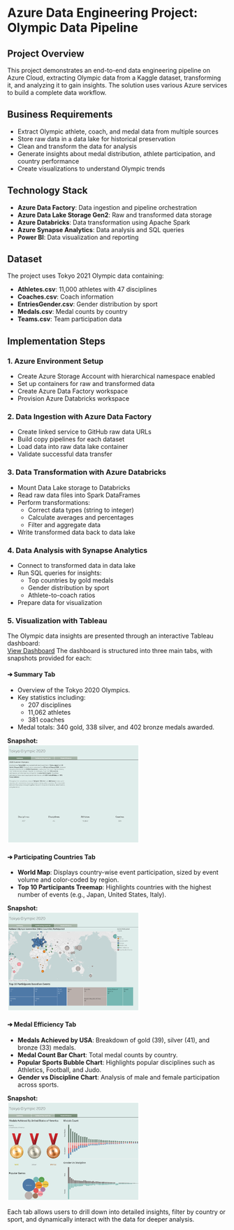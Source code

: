 # Azure Data Engineering Project: Olympic Data Pipeline

## Project Overview
This project demonstrates an end-to-end data engineering pipeline on Azure Cloud, extracting Olympic data from a Kaggle dataset, transforming it, and analyzing it to gain insights. The solution uses various Azure services to build a complete data workflow.



## Business Requirements
- Extract Olympic athlete, coach, and medal data from multiple sources
- Store raw data in a data lake for historical preservation
- Clean and transform the data for analysis
- Generate insights about medal distribution, athlete participation, and country performance
- Create visualizations to understand Olympic trends

## Technology Stack
- **Azure Data Factory**: Data ingestion and pipeline orchestration
- **Azure Data Lake Storage Gen2**: Raw and transformed data storage
- **Azure Databricks**: Data transformation using Apache Spark
- **Azure Synapse Analytics**: Data analysis and SQL queries
- **Power BI**: Data visualization and reporting

## Dataset
The project uses Tokyo 2021 Olympic data containing:
- **Athletes.csv**: 11,000 athletes with 47 disciplines
- **Coaches.csv**: Coach information
- **EntriesGender.csv**: Gender distribution by sport
- **Medals.csv**: Medal counts by country
- **Teams.csv**: Team participation data

## Implementation Steps

### 1. Azure Environment Setup
- Create Azure Storage Account with hierarchical namespace enabled
- Set up containers for raw and transformed data
- Create Azure Data Factory workspace
- Provision Azure Databricks workspace

### 2. Data Ingestion with Azure Data Factory
- Create linked service to GitHub raw data URLs
- Build copy pipelines for each dataset
- Load data into raw data lake container
- Validate successful data transfer

### 3. Data Transformation with Azure Databricks
- Mount Data Lake storage to Databricks
- Read raw data files into Spark DataFrames
- Perform transformations:
  - Correct data types (string to integer)
  - Calculate averages and percentages
  - Filter and aggregate data
- Write transformed data back to data lake

### 4. Data Analysis with Synapse Analytics
- Connect to transformed data in data lake
- Run SQL queries for insights:
  - Top countries by gold medals
  - Gender distribution by sport
  - Athlete-to-coach ratios
- Prepare data for visualization

### 5. Visualization with Tableau

The Olympic data insights are presented through an interactive Tableau dashboard:  
[View Dashboard](https://public.tableau.com/app/profile/syed.jafri2681/viz/Book1_17458050470850/Summary?publish=yes)
The dashboard is structured into three main tabs, with snapshots provided for each:

#### ➔ Summary Tab
- Overview of the Tokyo 2020 Olympics.
- Key statistics including:
  - 207 disciplines
  - 11,062 athletes
  - 381 coaches
- Medal totals: 340 gold, 338 silver, and 402 bronze medals awarded.

**Snapshot:**  
<img src="./ss/Summary.png" alt="Summary Tab" width="60%">

#### ➔ Participating Countries Tab
- **World Map**: Displays country-wise event participation, sized by event volume and color-coded by region.
- **Top 10 Participants Treemap**: Highlights countries with the highest number of events (e.g., Japan, United States, Italy).

**Snapshot:**  
<img src="./ss/Participating%20Country.png" alt="Participating Countries Tab" width="60%">

#### ➔ Medal Efficiency Tab
- **Medals Achieved by USA**: Breakdown of gold (39), silver (41), and bronze (33) medals.
- **Medal Count Bar Chart**: Total medal counts by country.
- **Popular Sports Bubble Chart**: Highlights popular disciplines such as Athletics, Football, and Judo.
- **Gender vs Discipline Chart**: Analysis of male and female participation across sports.

**Snapshot:**  
<img src="./ss/Medals.png" alt="Medal Efficiency Tab" width="60%">

Each tab allows users to drill down into detailed insights, filter by country or sport, and dynamically interact with the data for deeper analysis.


